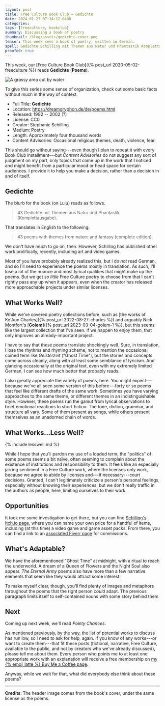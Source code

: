 ```yaml
---
layout: post
title: Free Culture Book Club — Gedichte
date: 2024-01-27 07:14:12-0400
categories:
tags: [freeculture, bookclub]
summary: Discussing a book of poetry
thumbnail: /blog/assets/gedichte-cover.png
teaser: This week sees a book of poetry, written in German.
spell: Gedichte Schilling mit Themen aus Natur und Phantastik Komplettausgabe Ke Aun Montfort Geisterzeit
proofed: true
---
```


This week, our [Free Culture Book Club]({% post_url 2020-05-02-freeculture %}) reads **Gedichte** (**Poems**).

![A grassy area cut by water](/blog/assets/gedichte-cover.png "Alas, I don't actually know what poem this picture goes with, if any")

To give this series some sense of organization, check out some basic facts without much in the way of context.

 * Full Title:  **Gedichte**
 * Location:  <https://dreamgryphon.de/de/poems.html>
 * Released:  1992 -- 2002 (?)
 * License:  CC0
 * Creator:  Stephanie Schilling
 * Medium:  Poetry
 * Length:  Approximately four thousand words
 * Content Advisories:  Occasional religious themes, death, violence, fear.

This should go without saying---even though I plan to repeat it with every Book Club installment---but *Content Advisories* do not suggest any sort of judgment on my part, only topics that come up in the work that I noticed and might benefit from a particular mood or head space for certain audiences.  I provide it to help you make a decision, rather than a decision in and of itself.

## Gedichte

The blurb for the book (on Lulu) reads as follows.

 > 43 Gedichte mit Themen aus Natur und Phantastik (Komplettausgabe).

That translates in English to the following.

 > 43 poems with themes from nature and fantasy (complete edition).

We don't have much to go on, then.  However, Schilling has published other work prolifically, recently, including art and video games.

Most of you have probably already realized this, but I do *not* read German, and so I'll need to experience the poems mostly in translation.  As such, I'll lose a lot of the nuance and most lyrical qualities that might make up the poems.  But we get *so little* Free Culture poetry to choose from that I can't rightly pass any up when it appears, even when the creator has released more approachable projects under similar licenses.

## What Works Well?

While we've covered poetry collections before, such as [the works of Ke'Aun Charles]({% post_url 2022-08-27-charles %}) and arguably Nick Montfort's [**Golem**]({% post_url 2023-03-04-golem-1 %}), but this seems like the largest collection that I've seen.  If we happen to enjoy them, that only improves an already-important project.

I have to say that these poems translate shockingly well.  Sure, in translation, I lose the rhythms and rhyming scheme, not to mention the occasional coined term like *Geisterzeit* ("Ghost Time"), but the stories and concepts come across cleanly, along with at least some semblance of lyricism.  And glancing occasionally at the original text, even with my extremely limited German, I can see how much better that probably reads.

I also greatly appreciate the variety of poems, here.  You might expect---because we've all seen some version of this before---forty or so poems that feel like different drafts of the same work.  Sometimes you have varying approaches to the same theme, or different themes in an indistinguishable style.  However, these poems run the gamut from lyrical observations to brief emotional reactions to short fiction.  The tone, diction, grammar, and structure all vary.  Some of them present as songs, while others present themselves as an unadorned chain of words.

## What Works...Less Well?

{% include lesswell.md %}

While I hope that you'll pardon my use of a loaded term, the "politics" of some poems seems a bit naïve, often seeming to complain about the existence of institutions and responsibility to them.  It feels like an especially jarring sentiment in a Free Culture work, where the licenses only work, because we agree to abide by licenses and---if necessary---court decisions.  Granted, I can't legitimately criticize a person's personal feelings, especially without knowing their experiences, but we don't really traffic in the authors as people, here, limiting ourselves to their work.

## Opportunities

It took me some investigation to get there, but you can find [Schilling's Itch.io <i class="fab fa-itch-io"></i> page](https://dreamgryphon.itch.io/), where you can name your own price for a handful of items, including (at this time) a video game and game asset packs.  From there, you can find a link to an [associated Fiverr page](https://www.fiverr.com/dreamgryphonart) for commissions.

## What's Adaptable?

We have the aforementioned "Ghost Time" at midnight, with a ritual to reach the underworld.  A dream of a Queen of Flowers and the Night Soul also appear.  *The Eternal Army* poems also have more than a few narrative elements that seem like they would attract some interest.

To make myself clear, though, you'll find plenty of images and metaphors throughout the poems that the right person *could* adapt.  The previous paragraph limits itself to self-contained nouns with some story behind them.

## Next

Coming up next week, we'll read *Pointy Chances*.

As mentioned previously, by the way, the list of potential works to discuss has run low, so I need to ask for help, again.  If you know of any works---or want to create them---that fit these posts (fictional, narrative, Free Culture, available to the public, and not by creators who we've already discussed), please tell me about them.  Every person who points me to at least one appropriate work with an explanation will receive a free membership on [my {% emoji latte %} Buy Me a Coffee page](https://buymeacoffee.com/jcolag).

Anyway, while we wait for that, what did everybody else think about these poems?

* * *

**Credits**:  The header image comes from the book's cover, under the same license as the poems.
